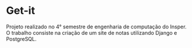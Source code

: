 # Get-it
Projeto realizado no 4° semestre de engenharia de computação do Insper. O trabalho consiste na criação de um site de notas utilizando Django e PostgreSQL.
